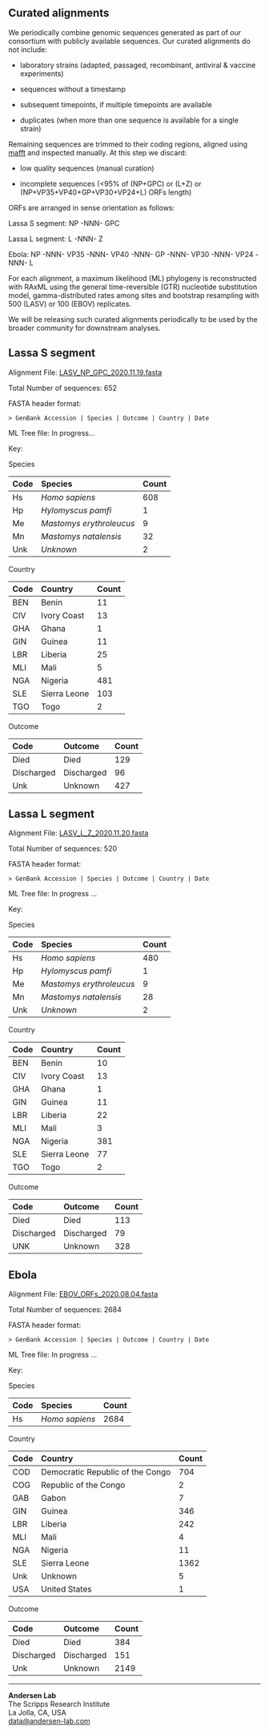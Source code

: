 ## Curated alignments

We periodically combine genomic sequences generated as part of our consortium with publicly available sequences. Our curated alignments do not include:

   - laboratory strains (adapted, passaged, recombinant, antiviral & vaccine experiments)

   - sequences without a timestamp

   - subsequent timepoints, if multiple timepoints are available

   - duplicates (when more than one sequence is available for a single strain)


Remaining sequences are trimmed to their coding regions, aligned using [mafft](https://mafft.cbrc.jp/alignment/software/tips0.html) and inspected manually. At this step we discard:

  - low quality sequences (manual curation)

  - incomplete sequences (<95% of (NP+GPC) or (L+Z) or (NP+VP35+VP40+GP+VP30+VP24+L) ORFs length)


ORFs are arranged in sense orientation as follows:

Lassa S segment: NP -NNN- GPC

Lassa L segment: L -NNN- Z

Ebola: NP -NNN- VP35 -NNN- VP40 -NNN- GP -NNN- VP30 -NNN- VP24 -NNN- L


For each alignment, a maximum likelihood (ML) phylogeny is reconstructed with RAxML using the general time-reversible (GTR) nucleotide substitution model, gamma-distributed rates among sites and bootstrap resampling with 500 (LASV) or 100 (EBOV) replicates.

We will be releasing such curated alignments periodically to be used by the broader community for downstream analyses.

## Lassa S segment

Alignment File: [LASV_NP_GPC_2020.11.19.fasta](https://github.com/cvisb/curated-alignments/blob/master/lassa/LASV_NP_GPC_2020.11.19.fasta)

Total Number of sequences: 652

FASTA header format:
```
> GenBank Accession | Species | Outcome | Country | Date
```
ML Tree file: In progress...

Key:

Species

| Code | Species | Count |
|:---|:---|:---|
| Hs | *Homo sapiens* | 608 |
| Hp | *Hylomyscus pamfi* | 1 |
| Me | *Mastomys erythroleucus* | 9 |
| Mn | *Mastomys natalensis* | 32 |
| Unk | *Unknown* | 2 |

Country

| Code | Country | Count |
|:--|:--|:--|
| BEN | Benin | 11 |
| CIV | Ivory Coast | 13 |
| GHA | Ghana | 1 |
| GIN | Guinea | 11 |
| LBR | Liberia | 25 |
| MLI | Mali | 5 |
| NGA | Nigeria | 481 |
| SLE | Sierra Leone | 103 |
| TGO | Togo | 2 |

Outcome

|Code | Outcome | Count |
|:-- |:-- |:-- |
| Died | Died | 129 |
| Discharged | Discharged | 96 |
| Unk | Unknown | 427 |

## Lassa L segment

Alignment File: [LASV_L_Z_2020.11.20.fasta](https://github.com/cvisb/curated-alignments/blob/master/lassa/LASV_L_Z_2020.11.20.fasta)

Total Number of sequences: 520

FASTA header format:
```
> GenBank Accession | Species | Outcome | Country | Date
```
ML Tree file: In progress ...

Key:

Species

| Code | Species | Count |
|:---|:---|:---|
| Hs | *Homo sapiens* | 480 |
| Hp | *Hylomyscus pamfi* | 1 |
| Me | *Mastomys erythroleucus* | 9 |
| Mn | *Mastomys natalensis* | 28 |
| Unk | *Unknown* | 2 |

Country

| Code | Country | Count |
|:--|:--|:--|
| BEN | Benin | 10 |
| CIV | Ivory Coast | 13 |
| GHA | Ghana | 1 |
| GIN | Guinea | 11 |
| LBR | Liberia | 22 |
| MLI | Mali | 3 |
| NGA | Nigeria | 381 |
| SLE | Sierra Leone | 77 |
| TGO | Togo | 2 |

Outcome

|Code | Outcome | Count |
|:-- |:-- |:-- |
| Died | Died | 113 |
| Discharged | Discharged | 79 |
| UNK | Unknown | 328 |

## Ebola

Alignment File: [EBOV_ORFs_2020.08.04.fasta](https://github.com/cvisb/curated-alignments/blob/master/ebola/EBOV_ORFs_2020.08.04.fasta)

Total Number of sequences: 2684

FASTA header format:
```
> GenBank Accession | Species | Outcome | Country | Date
```
ML Tree file: In progress ...

Key:

Species

| Code | Species | Count |
|:---|:---|:---|
| Hs | *Homo sapiens* | 2684 |

Country

| Code | Country | Count |
|:--|:--|:--|
| COD | Democratic Republic of the Congo | 704 |
| COG | Republic of the Congo | 2 |
| GAB | Gabon | 7 |
| GIN | Guinea | 346 |
| LBR | Liberia | 242 |
| MLI | Mali | 4 |
| NGA | Nigeria | 11 |
| SLE | Sierra Leone | 1362 |
| Unk | Unknown | 5 |
| USA | United States | 1 |

Outcome

|Code | Outcome | Count |
|:-- |:-- |:-- |
| Died | Died | 384 |
| Discharged | Discharged | 151 |
| Unk | Unknown | 2149 |

---
**Andersen Lab**  
The Scripps Research Institute  
La Jolla, CA, USA  
[data@andersen-lab.com](mailto:data@andersen-lab.com)
